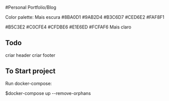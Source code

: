 #Personal Portfolio/Blog

Color palette:
Mais escura
#8BA0D1
#9AB2D4
#B3C6D7
#CED6E2
#FAF8F1

#B5C3E2
#C0CFE4
#CFDBE6
#E1E6ED
#FCFAF6
Mais claro

## Todo
criar header
criar footer


## To Start project

Run docker-compose:

$docker-compose up --remove-orphans
